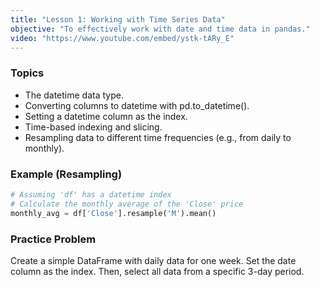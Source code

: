 ```yaml
---
title: "Lesson 1: Working with Time Series Data"
objective: "To effectively work with date and time data in pandas."
video: "https://www.youtube.com/embed/ystk-tARy_E"
---
```


### Topics

- The datetime data type.
- Converting columns to datetime with pd.to_datetime().
- Setting a datetime column as the index.
- Time-based indexing and slicing.
- Resampling data to different time frequencies (e.g., from daily to monthly).

### Example (Resampling)

```python
# Assuming 'df' has a datetime index
# Calculate the monthly average of the 'Close' price
monthly_avg = df['Close'].resample('M').mean()
```

### Practice Problem

Create a simple DataFrame with daily data for one week. Set the date column as the index. Then, select all data from a specific 3-day period.
